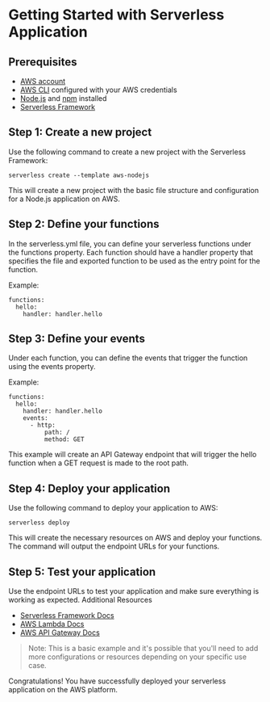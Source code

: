 # Getting Started with Serverless Application
## Prerequisites

- [AWS account](https://aws.amazon.com/)
- [AWS CLI](https://aws.amazon.com/cli/) configured with your AWS credentials
- [Node.js](https://nodejs.org/) and [npm](https://www.npmjs.com/) installed
- [Serverless Framework](https://serverless.com/)

## Step 1: Create a new project

Use the following command to create a new project with the Serverless Framework:

```
serverless create --template aws-nodejs
```

This will create a new project with the basic file structure and configuration for a Node.js application on AWS.

## Step 2: Define your functions

In the serverless.yml file, you can define your serverless functions under the functions property. Each function should have a handler property that specifies the file and exported function to be used as the entry point for the function.

Example:

```
functions:
  hello:
    handler: handler.hello
```

## Step 3: Define your events

Under each function, you can define the events that trigger the function using the events property.

Example:

```
functions:
  hello:
    handler: handler.hello
    events:
      - http:
          path: /
          method: GET
```

This example will create an API Gateway endpoint that will trigger the hello function when a GET request is made to the root path.

## Step 4: Deploy your application

Use the following command to deploy your application to AWS:

```
serverless deploy
```

This will create the necessary resources on AWS and deploy your functions. The command will output the endpoint URLs for your functions.

## Step 5: Test your application

Use the endpoint URLs to test your application and make sure everything is working as expected.
Additional Resources

- [Serverless Framework Docs](https://www.serverless.com/framework/docs/)
- [AWS Lambda Docs](https://aws.amazon.com/lambda/)
- [AWS API Gateway Docs](https://aws.amazon.com/api-gateway/)

> Note: This is a basic example and it's possible that you'll need to add more configurations or resources depending on your specific use case.

Congratulations! You have successfully deployed your serverless application on the AWS platform.
